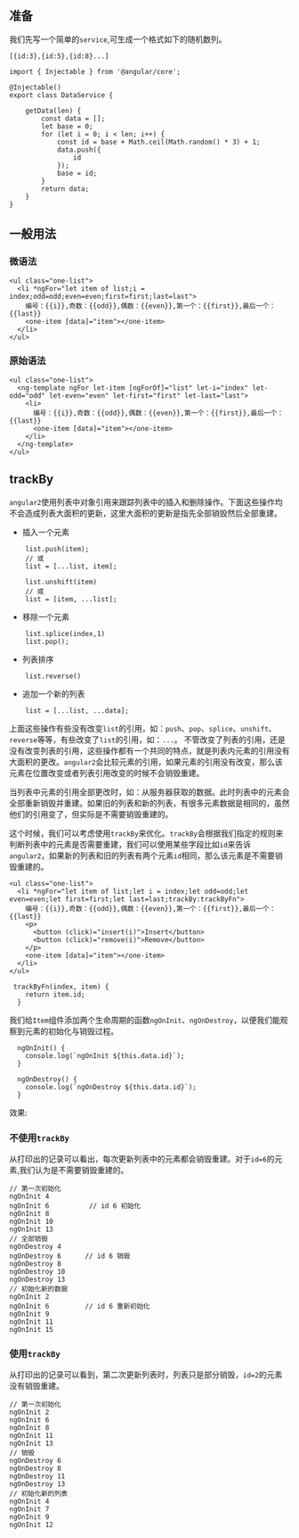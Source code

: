 
## 准备
我们先写一个简单的`service`,可生成一个格式如下的随机数列。
```
[{id:3},{id:5},{id:8}...]
```
```
import { Injectable } from '@angular/core';

@Injectable()
export class DataService {

    getData(len) {
        const data = [];
        let base = 0;
        for (let i = 0; i < len; i++) {
            const id = base + Math.ceil(Math.random() * 3) + 1;
            data.push({
                id
            });
            base = id;
        }
        return data;
    }
}
```
## 一般用法
### 微语法
```
<ul class="one-list">
  <li *ngFor="let item of list;i = index;odd=odd;even=even;first=first;last=last">
    编号：{{i}},奇数：{{odd}},偶数：{{even}},第一个：{{first}},最后一个：{{last}}
    <one-item [data]="item"></one-item>
  </li>
</ul>
```

### 原始语法
```
<ul class="one-list">
  <ng-template ngFor let-item [ngForOf]="list" let-i="index" let-odd="odd" let-even="even" let-first="first" let-last="last">
    <li>
      编号：{{i}},奇数：{{odd}},偶数：{{even}},第一个：{{first}},最后一个：{{last}}
      <one-item [data]="item"></one-item>
    </li>
  </ng-template>
</ul>
```

## trackBy
`angular2`使用列表中对象引用来跟踪列表中的插入和删除操作。下面这些操作均不会造成列表大面积的更新，这里大面积的更新是指先全部销毁然后全部重建。
+ 插入一个元素
```
    list.push(item);
    // 或
    list = [...list, item];

    list.unshift(item)
    // 或
    list = [item, ...list];
```
+ 移除一个元素
```
    list.splice(index,1)
    list.pop();
```
+ 列表排序
```
    list.reverse()
```
+ 追加一个新的列表
```
    list = [...list, ...data];
```
上面这些操作有些没有改变`list`的引用，如：`push`、`pop`、`splice`、`unshift`、`reverse`等等，有些改变了`list`的引用，如：`...`。
不管改变了列表的引用，还是没有改变列表的引用，这些操作都有一个共同的特点，就是列表内元素的引用没有大面积的更改。`angular2`会比较元素的引用，如果元素的引用没有改变，那么该元素在位置改变或者列表引用改变的时候不会销毁重建。

当列表中元素的引用全部更改时，如：从服务器获取的数据。此时列表中的元素会全部重新销毁并重建。如果旧的列表和新的列表，有很多元素数据是相同的，虽然他们的引用变了，但实际是不需要销毁重建的。

这个时候，我们可以考虑使用`trackBy`来优化。`trackBy`会根据我们指定的规则来判断列表中的元素是否需要重建，我们可以使用某些字段比如`id`来告诉`angular2`，如果新的列表和旧的列表有两个元素`id`相同，那么该元素是不需要销毁重建的。

```
<ul class="one-list">
  <li *ngFor="let item of list;let i = index;let odd=odd;let even=even;let first=first;let last=last;trackBy:trackByFn">
    编号：{{i}},奇数：{{odd}},偶数：{{even}},第一个：{{first}},最后一个：{{last}}
    <p>
      <button (click)="insert(i)">Insert</button>
      <button (click)="remove(i)">Remove</button>
    </p>
    <one-item [data]="item"></one-item>
  </li>
</ul>
```
```
 trackByFn(index, item) {
    return item.id;
  }
```
我们给`Item`组件添加两个生命周期的函数`ngOnInit`、`ngOnDestroy`，以便我们能观察到元素的初始化与销毁过程。
```
  ngOnInit() {
    console.log(`ngOnInit ${this.data.id}`);
  }

  ngOnDestroy() {
    console.log(`ngOnDestroy ${this.data.id}`);
  }
```

效果:
### 不使用`trackBy`
从打印出的记录可以看出，每次更新列表中的元素都会销毁重建。对于`id=6`的元素,我们认为是不需要销毁重建的。
```
// 第一次初始化
ngOnInit 4  
ngOnInit 6          // id 6 初始化
ngOnInit 8
ngOnInit 10
ngOnInit 13
// 全部销毁
ngOnDestroy 4
ngOnDestroy 6      // id 6 销毁
ngOnDestroy 8
ngOnDestroy 10
ngOnDestroy 13
// 初始化新的数据
ngOnInit 2
ngOnInit 6         // id 6 重新初始化
ngOnInit 9
ngOnInit 11
ngOnInit 15
```

### 使用`trackBy`
从打印出的记录可以看到，第二次更新列表时，列表只是部分销毁，`id=2`的元素没有销毁重建。
```
// 第一次初始化
ngOnInit 2
ngOnInit 6
ngOnInit 8
ngOnInit 11
ngOnInit 13
// 销毁
ngOnDestroy 6
ngOnDestroy 8
ngOnDestroy 11
ngOnDestroy 13
// 初始化新的列表
ngOnInit 4
ngOnInit 7
ngOnInit 9
ngOnInit 12
```

